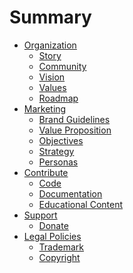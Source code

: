# Summary
- [Organization]()
  - [Story](./organization/story.md)
  - [Community](./organization/community.md)
  - [Vision](./organization/vision.md)
  - [Values](./organization/values.md)
  - [Roadmap](./organization/roadmap.md)
- [Marketing]()
  - [Brand Guidelines](./marketing/brand_guidelines.md)
  - [Value Proposition](./marketing/value_prop.md)
  - [Objectives](./marketing/objectives.md)
  - [Strategy](./marketing/strategy.md)
  - [Personas](./marketing/personas.md)
- [Contribute]()
  - [Code](./contribute/code.md)
  - [Documentation](./contribute/documentation.md)
  - [Educational Content](./contribute/educational_content.md)
- [Support]()
  - [Donate](./support/donate.md)
- [Legal Policies]()
  - [Trademark](./legal/trademark.md)
  - [Copyright](./legal/copyright.md)